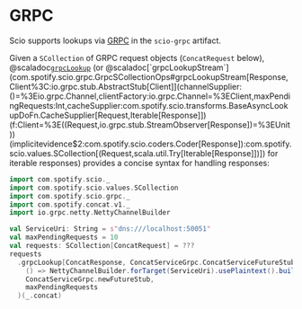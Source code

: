 # GRPC

Scio supports lookups via [GRPC](https://grpc.io/) in the `scio-grpc` artifact.

Given a `SCollection` of GRPC request objects (`ConcatRequest` below), @scaladoc[`grpcLookup`](com.spotify.scio.grpc.GrpcSCollectionOps#grpcLookup[Response,Client%3C:io.grpc.stub.AbstractFutureStub[Client]](channelSupplier:()=%3Eio.grpc.Channel,clientFactory:io.grpc.Channel=%3EClient,maxPendingRequests:Int,cacheSupplier:com.spotify.scio.transforms.BaseAsyncLookupDoFn.CacheSupplier[Request,Response])(f:Client=%3E(Request=%3Ecom.google.common.util.concurrent.ListenableFuture[Response]))(implicitevidence$1:com.spotify.scio.coders.Coder[Response]):com.spotify.scio.values.SCollection[(Request,scala.util.Try[Response])]) (or @scaladoc[`grpcLookupStream`](com.spotify.scio.grpc.GrpcSCollectionOps#grpcLookupStream[Response,Client%3C:io.grpc.stub.AbstractStub[Client]](channelSupplier:()=%3Eio.grpc.Channel,clientFactory:io.grpc.Channel=%3EClient,maxPendingRequests:Int,cacheSupplier:com.spotify.scio.transforms.BaseAsyncLookupDoFn.CacheSupplier[Request,Iterable[Response]])(f:Client=%3E((Request,io.grpc.stub.StreamObserver[Response])=%3EUnit))(implicitevidence$2:com.spotify.scio.coders.Coder[Response]):com.spotify.scio.values.SCollection[(Request,scala.util.Try[Iterable[Response]])]) for iterable responses) provides a concise syntax for handling responses:

```scala
import com.spotify.scio._
import com.spotify.scio.values.SCollection
import com.spotify.scio.grpc._
import com.spotify.concat.v1._
import io.grpc.netty.NettyChannelBuilder

val ServiceUri: String = s"dns:///localhost:50051"
val maxPendingRequests = 10
val requests: SCollection[ConcatRequest] = ???
requests
  .grpcLookup[ConcatResponse, ConcatServiceGrpc.ConcatServiceFutureStub](
    () => NettyChannelBuilder.forTarget(ServiceUri).usePlaintext().build(),
    ConcatServiceGrpc.newFutureStub,
    maxPendingRequests
  )(_.concat)
```
